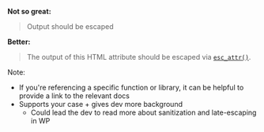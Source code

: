 **Not so great:**

> Output should be escaped

**Better:** <!-- .element: class="fragment" data-fragment-index="0" -->

> The output of this HTML attribute should be escaped via [`esc_attr()`](https://developer.wordpress.org/reference/functions/esc_attr/).

<!-- .element: class="fragment" data-fragment-index="0" -->

Note:

* If you're referencing a specific function or library, it can be helpful to provide a link to the relevant docs
* Supports your case + gives dev more background
    - Could lead the dev to read more about sanitization and late-escaping in WP
